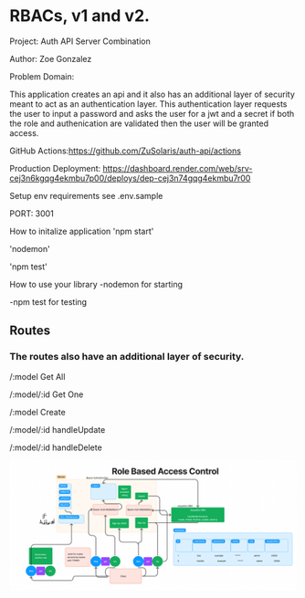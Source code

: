 # RBACs, v1 and v2.


Project: Auth API Server Combination

Author: Zoe Gonzalez


Problem Domain: 

This application creates an api and it also has an additional layer of security meant to act as an authentication layer. This authentication layer requests the user to input a password and asks the user for a jwt and a secret if both the role and authenication are validated then the user will be granted access. 





GitHub Actions:https://github.com/ZuSolaris/auth-api/actions

Production Deployment: https://dashboard.render.com/web/srv-cej3n6kgqg4ekmbu7p00/deploys/dep-cej3n74gqg4ekmbu7r00

Setup
env requirements
see .env.sample

PORT: 3001

How to initalize application
'npm start'

'nodemon'

'npm test'

How to use your library
-nodemon for starting

-npm test for testing

## Routes

### The routes also have an additional layer of security. 

/:model Get All

/:model/:id Get One

/:model Create

/:model/:id handleUpdate

/:model/:id handleDelete




![rbacs](./RBACs.PNG)